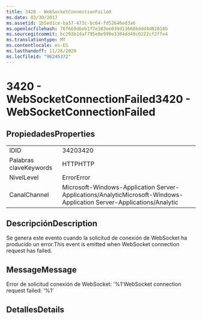 ```yaml
---
title: 3420 - WebSocketConnectionFailed
ms.date: 03/30/2017
ms.assetid: 1b5ed1ce-ba57-473c-bc64-fd52646ed3a6
ms.openlocfilehash: 76f669d6eb1f7e383ee039d13668bddd4d02818b
ms.sourcegitcommit: bc293b14af795e0e999e3304dd40c0222cf2ffe4
ms.translationtype: MT
ms.contentlocale: es-ES
ms.lasthandoff: 11/26/2020
ms.locfileid: "96245372"
---
```

# <a name="3420---websocketconnectionfailed"></a><span data-ttu-id="85296-102">3420 - WebSocketConnectionFailed</span><span class="sxs-lookup"><span data-stu-id="85296-102">3420 - WebSocketConnectionFailed</span></span>

## <a name="properties"></a><span data-ttu-id="85296-103">Propiedades</span><span class="sxs-lookup"><span data-stu-id="85296-103">Properties</span></span>  
  
|||  
|-|-|  
|<span data-ttu-id="85296-104">ID</span><span class="sxs-lookup"><span data-stu-id="85296-104">ID</span></span>|<span data-ttu-id="85296-105">3420</span><span class="sxs-lookup"><span data-stu-id="85296-105">3420</span></span>|  
|<span data-ttu-id="85296-106">Palabras clave</span><span class="sxs-lookup"><span data-stu-id="85296-106">Keywords</span></span>|<span data-ttu-id="85296-107">HTTP</span><span class="sxs-lookup"><span data-stu-id="85296-107">HTTP</span></span>|  
|<span data-ttu-id="85296-108">Nivel</span><span class="sxs-lookup"><span data-stu-id="85296-108">Level</span></span>|<span data-ttu-id="85296-109">Error</span><span class="sxs-lookup"><span data-stu-id="85296-109">Error</span></span>|  
|<span data-ttu-id="85296-110">Canal</span><span class="sxs-lookup"><span data-stu-id="85296-110">Channel</span></span>|<span data-ttu-id="85296-111">Microsoft-Windows-Application Server-Applications/Analytic</span><span class="sxs-lookup"><span data-stu-id="85296-111">Microsoft-Windows-Application Server-Applications/Analytic</span></span>|  
  
## <a name="description"></a><span data-ttu-id="85296-112">Descripción</span><span class="sxs-lookup"><span data-stu-id="85296-112">Description</span></span>  

 <span data-ttu-id="85296-113">Se genera este evento cuando la solicitud de conexión de WebSocket ha producido un error.</span><span class="sxs-lookup"><span data-stu-id="85296-113">This event is emitted when WebSocket connection request has failed.</span></span>  
  
## <a name="message"></a><span data-ttu-id="85296-114">Message</span><span class="sxs-lookup"><span data-stu-id="85296-114">Message</span></span>  

 <span data-ttu-id="85296-115">Error de solicitud conexión de WebSocket: '%1'</span><span class="sxs-lookup"><span data-stu-id="85296-115">WebSocket connection request failed: '%1'</span></span>  
  
## <a name="details"></a><span data-ttu-id="85296-116">Detalles</span><span class="sxs-lookup"><span data-stu-id="85296-116">Details</span></span>
